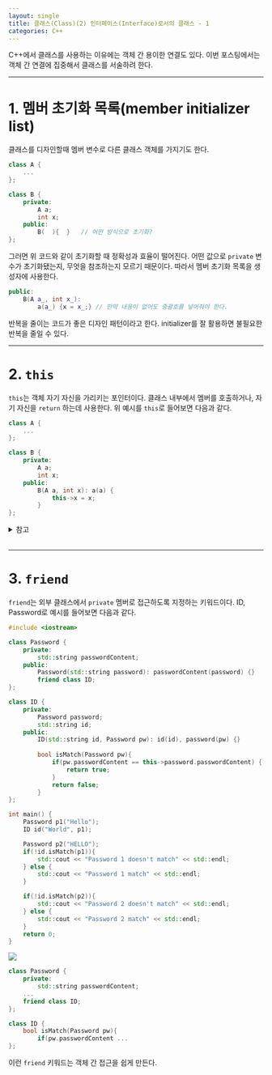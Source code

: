 ```yaml
---
layout: single
title: 클래스(Class)(2) 인터페이스(Interface)로서의 클래스 - 1
categories: C++
---
```

C++에서 클래스를 사용하는 이유에는 객체 간 용이한 연결도 있다. 이번 포스팅에서는 객체 간 연결에 집중해서 클래스를 서술하려 한다.
<br>

***
# 1. 멤버 초기화 목록(member initializer list)
클래스를 디자인할때 멤버 변수로 다른 클래스 객체를 가지기도 한다.
```cpp
class A {
	...
};

class B {
	private:
    	A a;
        int x;
    public:
		B(	){	}	// 어떤 방식으로 초기화?
};
```
그러면 위 코드와 같이 초기화할 때 정확성과 효율이 떨어진다. 어떤 값으로 ```private``` 변수가 초기화됐는지, 무엇을 참조하는지 모르기 때문이다. 따라서 멤버 초기화 목록을 생성자에 사용한다.
```cpp
public:
	B(A a_, int x_):
    	a(a_) {x = x_;}	// 만약 내용이 없어도 중괄호를 넣어줘야 한다.
```
반복을 줄이는 코드가 좋은 디자인 패턴이라고 한다. initializer를 잘 활용하면 불필요한 반복을 줄일 수 있다.
<br>

***
# 2. ```this```
```this```는 객체 자기 자신을 가리키는 포인터이다. 클래스 내부에서 멤버를 호출하거나, 자기 자신을 ```return``` 하는데 사용한다. 위 예시를 ```this```로 들어보면 다음과 같다.

```cpp
class A {
	...
};

class B {
	private:
    	A a;
        int x;
    public:
		B(A a, int x): a(a) {
        	this->x = x;
        }
};
```
<details>
<summary>참고</summary>

```this```는 initializer로 사용할 수 없다. non-static member이기 때문이다. static member는 다음 포스팅에서 설명할 예정이다.
</details>

<br>

***
# 3. ```friend```
```friend```는 외부 클래스에서 ```private``` 멤버로 접근하도록 지정하는 키워드이다. ID, Password로 예시를 들어보면 다음과 같다.

```cpp
#include <iostream>

class Password {
	private:
    	std::string passwordContent;
    public:
    	Password(std::string password): passwordContent(password) {}
	    friend class ID;
};

class ID {
	private:
    	Password password;
        std::string id;
    public:
    	ID(std::string id, Password pw): id(id), password(pw) {}
        
        bool isMatch(Password pw){
        	if(pw.passwordContent == this->password.passwordContent) {
            	return true;
            }
            return false;
        }
};

int main() {
    Password p1("Hello");
    ID id("World", p1);

    Password p2("HELLO");
    if(!id.isMatch(p1)){
        std::cout << "Password 1 doesn't match" << std::endl;
    } else {
        std::cout << "Password 1 match" << std::endl;
    }

    if(!id.isMatch(p2)){
        std::cout << "Password 2 doesn't match" << std::endl;
    } else {
        std::cout << "Password 2 match" << std::endl;
    }
    return 0;
}
```

![](https://velog.velcdn.com/images/gsgh3016/post/c94cccf5-9bcc-4cff-bec4-6f5fed79433a/image.png)

```cpp
class Password {
	private:
    	std::string passwordContent;
	...
	friend class ID;
};

class ID {
    bool isMatch(Password pw){
		if(pw.passwordContent ...
};
```

이런 ```friend``` 키워드는 객체 간 접근을 쉽게 만든다.
